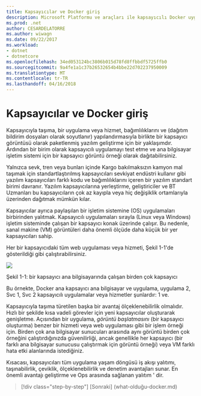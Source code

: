 ```yaml
---
title: Kapsayıcılar ve Docker giriş
description: Microsoft Platformu ve araçları ile kapsayıcılı Docker uygulama yaşam döngüsü
ms.prod: .net
author: CESARDELATORRE
ms.author: wiwagn
ms.date: 09/22/2017
ms.workload:
- dotnet
- dotnetcore
ms.openlocfilehash: 34ed053124bc3806b015d78fd8ffbbdf5725ffb0
ms.sourcegitcommit: 9a4fe1a1c37b26532654b4bbe22d702237950009
ms.translationtype: MT
ms.contentlocale: tr-TR
ms.lasthandoff: 04/16/2018
---
```

# <a name="introduction-to-containers-and-docker"></a>Kapsayıcılar ve Docker giriş

Kapsayıcıyla taşıma, bir uygulama veya hizmet, bağımlılıklarını ve (dağıtım bildirim dosyaları olarak soyutlanır) yapılandırmasıyla birlikte bir kapsayıcı görüntüsü olarak paketlenmiş yazılım geliştirme için bir yaklaşımdır. Ardından bir birim olarak kapsayıcılı uygulamayı test etme ve ana bilgisayar işletim sistemi için bir kapsayıcı görüntü örneği olarak dağıtabilirsiniz.

Yalnızca sevk, tren veya bunları içinde Kargo bakılmaksızın kamyon mal taşımak için standartlaştırılmış kapsayıcıları sevkiyat endüstri kullanır gibi yazılım kapsayıcıları farklı kodu ve bağımlılıklarını içeren bir yazılım standart birimi davranır. Yazılım kapsayıcılarına yerleştirme, geliştiriciler ve BT Uzmanları bu kapsayıcıların çok az kayıpla veya hiç değişiklik ortamlarıyla üzerinden dağıtmak mümkün kılar.

Kapsayıcılar ayrıca paylaşılan bir işletim sistemine (OS) uygulamaları birbirinden yalıtmak. Kapsayıcılı uygulamaları sırayla (Linux veya Windows) işletim sisteminde çalışan bir kapsayıcı konak üzerinde çalışır. Bu nedenle, sanal makine (VM) görüntüleri daha önemli ölçüde daha küçük bir yer kapsayıcıları sahip.

Her bir kapsayıcıdaki tüm web uygulaması veya hizmeti, Şekil 1-1'de gösterildiği gibi çalıştırabilirsiniz.

![](./media/image1.png)

Şekil 1-1: bir kapsayıcı ana bilgisayarında çalışan birden çok kapsayıcı

Bu örnekte, Docker ana kapsayıcı ana bilgisayar ve uygulama, uygulama 2, Svc 1, Svc 2 kapsayıcılı uygulamalar veya hizmetler şunlardır: 1 ve.

Kapsayıcıyla taşıma türetilen başka bir avantaj ölçeklenebilirlik olmalıdır. Hızlı bir şekilde kısa vadeli görevler için yeni kapsayıcılar oluşturarak genişletme. Açısından bir uygulama, *görüntü başlatmasını* (bir kapsayıcı oluşturma) benzer bir hizmeti veya web uygulaması gibi bir işlem örneği için. Birden çok ana bilgisayar sunucuları arasında aynı görüntü birden çok örneğini çalıştırdığınızda güvenilirliği, ancak genellikle her kapsayıcı (bir farklı ana bilgisayar sunucusu çalıştırmak için görüntü örneği) veya VM farklı hata etki alanlarında istediğiniz.

Kısacası, kapsayıcıları tüm uygulama yaşam döngüsü iş akışı yalıtımı, taşınabilirlik, çeviklik, ölçeklenebilirlik ve denetim avantajları sunar. En önemli avantajı geliştirme ve Ops arasında sağlanan yalıtım ' dir.


>[!div class="step-by-step"]
[Sonraki] (what-olduğu-docker.md)
